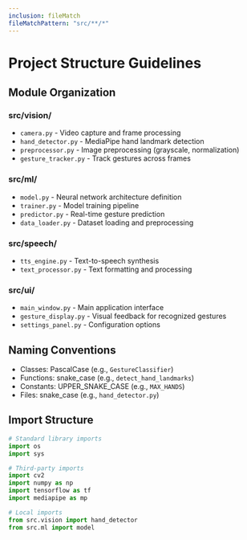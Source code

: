 ```yaml
---
inclusion: fileMatch
fileMatchPattern: "src/**/*"
---
```


# Project Structure Guidelines

## Module Organization

### src/vision/
- `camera.py` - Video capture and frame processing
- `hand_detector.py` - MediaPipe hand landmark detection
- `preprocessor.py` - Image preprocessing (grayscale, normalization)
- `gesture_tracker.py` - Track gestures across frames

### src/ml/
- `model.py` - Neural network architecture definition
- `trainer.py` - Model training pipeline
- `predictor.py` - Real-time gesture prediction
- `data_loader.py` - Dataset loading and preprocessing

### src/speech/
- `tts_engine.py` - Text-to-speech synthesis
- `text_processor.py` - Text formatting and processing

### src/ui/
- `main_window.py` - Main application interface
- `gesture_display.py` - Visual feedback for recognized gestures
- `settings_panel.py` - Configuration options

## Naming Conventions
- Classes: PascalCase (e.g., `GestureClassifier`)
- Functions: snake_case (e.g., `detect_hand_landmarks`)
- Constants: UPPER_SNAKE_CASE (e.g., `MAX_HANDS`)
- Files: snake_case (e.g., `hand_detector.py`)

## Import Structure
```python
# Standard library imports
import os
import sys

# Third-party imports
import cv2
import numpy as np
import tensorflow as tf
import mediapipe as mp

# Local imports
from src.vision import hand_detector
from src.ml import model
```
